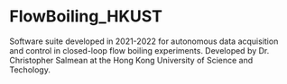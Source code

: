 # FlowBoiling_HKUST
Software suite developed in 2021-2022 for autonomous data acquisition and control in closed-loop flow boiling experiments.  Developed by Dr. Christopher Salmean at the Hong Kong University of Science and Techology.
